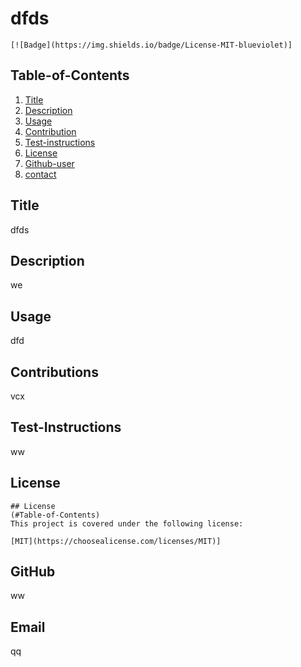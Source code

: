 
  # dfds
  
    [![Badge](https://img.shields.io/badge/License-MIT-blueviolet)]
    
  ## Table-of-Contents
  
  1. [Title](#title)
  2. [Description](#description)
  3. [Usage](#usage)
  4. [Contribution](#contributing)
  5. [Test-instructions](#test)
  6. [License](#license)
  7. [Github-user](#githubUsername)
  8. [contact](#email)

  ## Title
  dfds

  ## Description
  we

  ## Usage

  dfd

  ## Contributions
  vcx
  
  ## Test-Instructions
  ww

  ## License
  
    ## License
    (#Table-of-Contents)
    This project is covered under the following license:
    
    [MIT](https://choosealicense.com/licenses/MIT)]
    
    

  ## GitHub
  ww

  ## Email
  qq
  